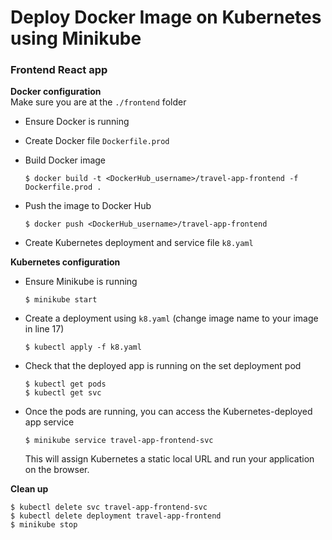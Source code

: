 # Deploy Docker Image on Kubernetes using Minikube

### Frontend React app

**Docker configuration**  
Make sure you are at the `./frontend` folder

-   Ensure Docker is running
-   Create Docker file `Dockerfile.prod`
-   Build Docker image

        $ docker build -t <DockerHub_username>/travel-app-frontend -f Dockerfile.prod .

-   Push the image to Docker Hub

        $ docker push <DockerHub_username>/travel-app-frontend

-   Create Kubernetes deployment and service file `k8.yaml`

**Kubernetes configuration**

-   Ensure Minikube is running

        $ minikube start

-   Create a deployment using `k8.yaml` (change image name to your image in line 17)

        $ kubectl apply -f k8.yaml

-   Check that the deployed app is running on the set deployment pod
    ```
    $ kubectl get pods
    $ kubectl get svc
    ```
-   Once the pods are running, you can access the Kubernetes-deployed app service

        $ minikube service travel-app-frontend-svc

    This will assign Kubernetes a static local URL and run your application on the browser.

**Clean up**

    $ kubectl delete svc travel-app-frontend-svc
    $ kubectl delete deployment travel-app-frontend
    $ minikube stop
